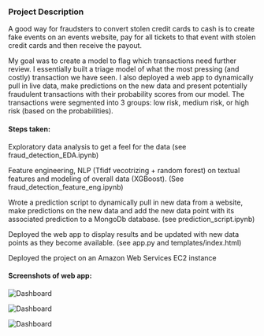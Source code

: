 ### Project Description
A good way for fraudsters to convert stolen credit cards to cash is to create fake events on an events website, pay for all tickets to that event with stolen credit cards and then receive the payout.

My goal was to create a model to flag which transactions need further review. I essentially built a triage model of what the most pressing (and costly) transaction we have seen. I also deployed a web app to dynamically pull in live data, make predictions on the new data and present potentially fraudulent transactions with their probability scores from our model. The transactions were segmented into 3 groups: low risk, medium risk, or high risk (based on the probabilities).

#### Steps taken:
Exploratory data analysis to get a feel for the data (see fraud_detection_EDA.ipynb)

Feature engineering, NLP (Tfidf vecotrizing + random forest) on textual features and modeling of overall data (XGBoost). (See fraud_detection_feature_eng.ipynb)

Wrote a prediction script to dynamically pull in new data from a website, make predictions on the new data and add the new data point with its associated prediction to a MongoDb database. (see prediction_script.ipynb)

Deployed the web app to display results and be updated with new data points as they become available. (see app.py and templates/index.html)

Deployed the project on an Amazon Web Services EC2 instance

#### Screenshots of web app:

![Dashboard](/images/web_app1?raw=true "Dashboard")

![Dashboard](/images/web_app2?raw=true "Dashboard")

![Dashboard](/images/web_app3?raw=true "Dashboard")

